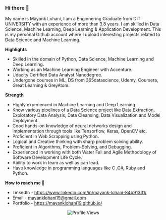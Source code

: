 ### Hi there 👋

My name is Mayank Lohani, I am a Enginnering Graduate from DIT UNIVERSITY with an experience of more than 3.8 years.
I am skilled in Data Science, Machine Learning, Deep Learning & Application Development.
This is my personal Github account where I upload interesting projects related to Data Science and Machine Learning.

**Highlights** 

* Skilled in the domain of Python, Data Science, Machine Learning and Deep Learning.
* Working as an Machine Learning Engineer with Accenture.
* Udacity Certified Data Analyst Nanodegree.
* Undergone courses in ML, DS from 365datascience, Udemy, Coursera, Great Learning & GreyAtom.

**Strength** 

* Highly experienced in Machine Learning and Deep Learning
* Know various pipelines of a Data Science project like Data Extraction, Exploratory Data Analysis, Data Cleansing, Data Visualization and Model Deployment.
* Good hands-on knowledge of neural networks design and implementation through tools like Tensorflow, Keras, OpenCV etc.
* Proficient in Web Scrapping using Python.
* Logical and Creative thinking with sharp problem solving ability.
* Proficient in Algorithms, Problem-Solving, and Debugging.
* Experienced in working with both Water Fall and Agile Methodology of Software Development Life Cycle.
* Ability to work in team as well as can lead.
* Have knowledge in programming languages like C ,C#, Ruby and Python.

**How to reach me 📱**
    
* LinkedIn - https://www.linkedin.com/in/mayank-lohani-84b91331/
* Email    - mayanklohani19@gmail.com
* Portfolio   - https://mayanklohani19.github.io/



<p align="center"> <img src="https://komarev.com/ghpvc/?username=arpit-dwivedi&label=Views&color=blue&style=plastic" alt="Profile Views" /> </p>
